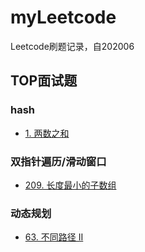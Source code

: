# myLeetcode
Leetcode刷题记录，自202006

## TOP面试题
### hash
- [1. 两数之和](/src/Hash/1_两数之和)


### 双指针遍历/滑动窗口
- [209. 长度最小的子数组](/src/双指针遍历/209_长度最小的子数组)

### 动态规划
- [63. 不同路径 II](/src/动态规划/63_不同路径%20II)
